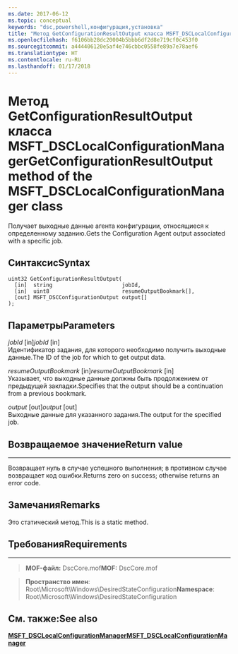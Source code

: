 ```yaml
---
ms.date: 2017-06-12
ms.topic: conceptual
keywords: "dsc,powershell,конфигурация,установка"
title: "Метод GetConfigurationResultOutput класса MSFT_DSCLocalConfigurationManager"
ms.openlocfilehash: f6106bb28dc20004b5bbb6df2d8e719cf0c453f0
ms.sourcegitcommit: a444406120e5af4e746cbbc0558fe89a7e78aef6
ms.translationtype: HT
ms.contentlocale: ru-RU
ms.lasthandoff: 01/17/2018
---
```

# <a name="getconfigurationresultoutput-method-of-the-msftdsclocalconfigurationmanager-class"></a><span data-ttu-id="4f923-103">Метод GetConfigurationResultOutput класса MSFT_DSCLocalConfigurationManager</span><span class="sxs-lookup"><span data-stu-id="4f923-103">GetConfigurationResultOutput method of the MSFT_DSCLocalConfigurationManager class</span></span>

<span data-ttu-id="4f923-104">Получает выходные данные агента конфигурации, относящиеся к определенному заданию.</span><span class="sxs-lookup"><span data-stu-id="4f923-104">Gets the Configuration Agent output associated with a specific job.</span></span>

<a name="syntax"></a><span data-ttu-id="4f923-105">Синтаксис</span><span class="sxs-lookup"><span data-stu-id="4f923-105">Syntax</span></span>
------

```mof
uint32 GetConfigurationResultOutput(
  [in]  string                      jobId,
  [in]  uint8                       resumeOutputBookmark[],
  [out] MSFT_DSCConfigurationOutput output[]
);
```

<a name="parameters"></a><span data-ttu-id="4f923-106">Параметры</span><span class="sxs-lookup"><span data-stu-id="4f923-106">Parameters</span></span>
----------

<span data-ttu-id="4f923-107">*jobId* \[in\]</span><span class="sxs-lookup"><span data-stu-id="4f923-107">*jobId* \[in\]</span></span>  
<span data-ttu-id="4f923-108">Идентификатор задания, для которого необходимо получить выходные данные.</span><span class="sxs-lookup"><span data-stu-id="4f923-108">The ID of the job for which to get output data.</span></span>

<span data-ttu-id="4f923-109">*resumeOutputBookmark* \[in\]</span><span class="sxs-lookup"><span data-stu-id="4f923-109">*resumeOutputBookmark* \[in\]</span></span>  
<span data-ttu-id="4f923-110">Указывает, что выходные данные должны быть продолжением от предыдущей закладки.</span><span class="sxs-lookup"><span data-stu-id="4f923-110">Specifies that the output should be a continuation from a previous bookmark.</span></span>

<span data-ttu-id="4f923-111">*output* \[out\]</span><span class="sxs-lookup"><span data-stu-id="4f923-111">*output* \[out\]</span></span>  
<span data-ttu-id="4f923-112">Выходные данные для указанного задания.</span><span class="sxs-lookup"><span data-stu-id="4f923-112">The output for the specified job.</span></span>

## <a name="return-value"></a><span data-ttu-id="4f923-113">Возвращаемое значение</span><span class="sxs-lookup"><span data-stu-id="4f923-113">Return value</span></span>
------------

<span data-ttu-id="4f923-114">Возвращает нуль в случае успешного выполнения; в противном случае возвращает код ошибки.</span><span class="sxs-lookup"><span data-stu-id="4f923-114">Returns zero on success; otherwise returns an error code.</span></span>

## <a name="remarks"></a><span data-ttu-id="4f923-115">Замечания</span><span class="sxs-lookup"><span data-stu-id="4f923-115">Remarks</span></span>

<span data-ttu-id="4f923-116">Это статический метод.</span><span class="sxs-lookup"><span data-stu-id="4f923-116">This is a static method.</span></span>

## <a name="requirements"></a><span data-ttu-id="4f923-117">Требования</span><span class="sxs-lookup"><span data-stu-id="4f923-117">Requirements</span></span>
------------
><span data-ttu-id="4f923-118">**MOF-файл:** DscCore.mof</span><span class="sxs-lookup"><span data-stu-id="4f923-118">**MOF:** DscCore.mof</span></span>

><span data-ttu-id="4f923-119">**Пространство имен**: Root\Microsoft\Windows\DesiredStateConfiguration</span><span class="sxs-lookup"><span data-stu-id="4f923-119">**Namespace**: Root\Microsoft\Windows\DesiredStateConfiguration</span></span>


## <a name="see-also"></a><span data-ttu-id="4f923-120">См. также:</span><span class="sxs-lookup"><span data-stu-id="4f923-120">See also</span></span>


[<span data-ttu-id="4f923-121">**MSFT_DSCLocalConfigurationManager**</span><span class="sxs-lookup"><span data-stu-id="4f923-121">**MSFT_DSCLocalConfigurationManager**</span></span>](msft-dsclocalconfigurationmanager.md)

 

 



